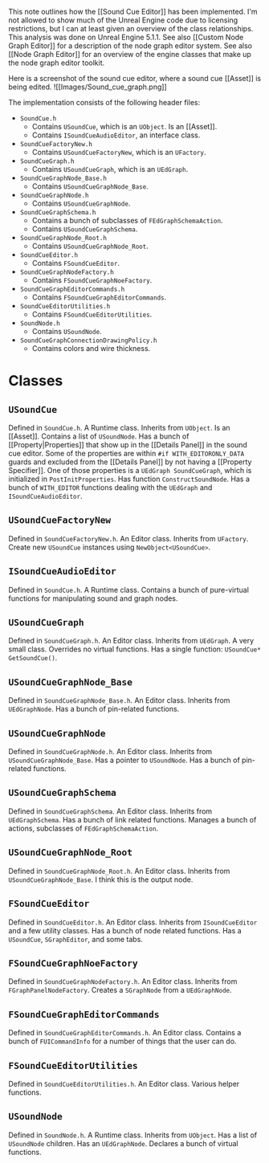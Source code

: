 This note outlines how the [[Sound Cue Editor]] has been implemented.
I'm not allowed to show much of the Unreal Engine code due to licensing restrictions,
but I can at least given an overview of the class relationships.
This analysis was done on Unreal Engine 5.1.1.
See also [[Custom Node Graph Editor]] for a description of the node graph editor system.
See also [[Node Graph Editor]] for an overview of the engine classes that make up the node graph editor toolkit.

Here is a screenshot of the sound cue editor, where a sound cue [[Asset]] is being edited.
![[Images/Sound_cue_graph.png]]


The implementation consists of the following header files:

- `SoundCue.h`
	- Contains `USoundCue`, which is an `UObject`. Is an [[Asset]].
	- Contains `ISoundCueAudioEditor`, an interface class.
- `SoundCueFactoryNew.h`
	- Contains `USoundCueFactoryNew`, which is an `UFactory`.
- `SoundCueGraph.h`
	- Contains `USoundCueGraph`, which is an `UEdGraph`.
- `SoundCueGraphNode_Base.h`
	- Contains `USoundCueGraphNode_Base`.
- `SoundCueGraphNode.h`
	- Contains `USoundCueGraphNode`.
- `SoundCueGraphSchema.h`
	- Contains a bunch of  subclasses of `FEdGraphSchemaAction`.
	- Contains `USoundCueGraphSchema`.
- `SoundCueGraphNode_Root.h`
	- Contains `USoundCueGraphNode_Root`.
- `SoundCueEditor.h`
	- Contains `FSoundCueEditor`.
- `SoundCueGraphNodeFactory.h`
	- Contains `FSoundCueGraphNoeFactory`.
- `SoundCueGraphEditorCommands.h`
	- Contains `FSoundCueGraphEditorCommands`.
- `SoundCueEditorUtilities.h`
	- Contains `FSoundCueEditorUtilities`.
- `SoundNode.h`
	- Contains `USoundNode`.
- `SoundCueGraphConnectionDrawingPolicy.h`
	- Contains colors and wire thickness.


# Classes

## `USoundCue`

Defined in `SoundCue.h`.
A Runtime class.
Inherits from `UObject`.
Is an [[Asset]].
Contains a list of `USoundNode`.
Has a bunch of [[Property|Properties]] that show up in the [[Details Panel]] in the sound cue editor.
Some of the properties are within `#if WITH_EDITORONLY_DATA` guards and excluded from the [[Details Panel]] by not having a [[Property Specifier]].
One of those properties is a `UEdGraph SoundCueGraph`, which is initialized in `PostInitProperties`.
Has function `ConstructSoundNode`.
Has a bunch of `WITH_EDITOR` functions dealing with the `UEdGraph` and `ISoundCueAudioEditor`.


## `USoundCueFactoryNew`

Defined in `SoundCueFactoryNew.h`.
An Editor class.
Inherits from `UFactory`.
Create new `USoundCue` instances using `NewObject<USoundCue>`.


## `ISoundCueAudioEditor`

Defined in `SoundCue.h`.
A Runtime class.
Contains a bunch of pure-virtual functions for manipulating sound and graph nodes.


## `USoundCueGraph`

Defined in `SoundCueGraph.h`.
An Editor class.
Inherits from `UEdGraph`.
A very small class.
Overrides no virtual functions.
Has a single function: `USoundCue* GetSoundCue()`.


## `USoundCueGraphNode_Base`

Defined in `SoundCueGraphNode_Base.h`.
An Editor class.
Inherits from `UEdGraphNode`.
Has a bunch of pin-related functions.


## `USoundCueGraphNode`

Defined in `SoundCueGraphNode.h`.
An Editor class.
Inherits from `USoundCueGraphNode_Base`.
Has a pointer to `USoundNode`.
Has a bunch of pin-related functions.


## `USoundCueGraphSchema`

Defined in `SoundCueGraphSchema`.
An Editor class.
Inherits from `UEdGraphSchema`.
Has a bunch of link related functions.
Manages a bunch of actions, subclasses of `FEdGraphSchemaAction`.


## `USoundCueGraphNode_Root`

Defined in `SoundCueGraphNode_Root.h`.
An Editor class.
Inherits from `USoundCueGraphNode_Base`.
I think this is the output node.


## `FSoundCueEditor`

Defined in `SoundCueEditor.h`.
An Editor class.
Inherits from `ISoundCueEditor` and a few utility classes.
Has a bunch of node related functions.
Has a `USoundCue`, `SGraphEditor`, and some tabs.


## `FSoundCueGraphNoeFactory`

Defined in `SoundCueGraphNodeFactory.h`.
An Editor class.
Inherits from `FGraphPanelNodeFactory`.
Creates a `SGraphNode` from a `UEdGraphNode`.


## `FSoundCueGraphEditorCommands`

Defined in `SoundCueGraphEditorCommands.h`.
An Editor class.
Contains a bunch of `FUICommandInfo` for a number of things that the user can do.


## `FSoundCueEditorUtilities`

Defined in `SoundCueEditorUtilities.h`.
An Editor class.
Various helper functions.


## `USoundNode`

Defined in `SoundNode.h`.
A Runtime class.
Inherits from `UObject`.
Has a list of `USoundNode` children.
Has an `UEdGraphNode`.
Declares a bunch of virtual functions.

